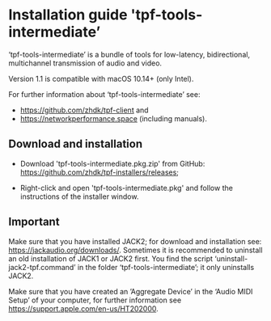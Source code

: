
# Installation guide 'tpf-tools-intermediate’

‘tpf-tools-intermediate’ is a bundle of tools for low-latency, bidirectional, multichannel transmission of audio and video.

Version 1.1 is compatible with macOS 10.14+ (only Intel).

For further information about ‘tpf-tools-intermediate’ see: 
* https://github.com/zhdk/tpf-client and
* https://networkperformance.space (including manuals).



## Download and installation 

* Download 'tpf-tools-intermediate.pkg.zip' from GitHub: https://github.com/zhdk/tpf-installers/releases;

* Right-click and open 'tpf-tools-intermediate.pkg' and follow the instructions of the installer window.


## Important

Make sure that you have installed JACK2; for download and installation see: https://jackaudio.org/downloads/. Sometimes it is recommended to uninstall an old installation of JACK1 or JACK2 first. You find the script ‘uninstall-jack2-tpf.command’ in the folder ‘tpf-tools-intermediate’; it only uninstalls JACK2.

Make sure that you have created an ’Aggregate Device’ in the ‘Audio MIDI Setup’ of your computer, for further information see https://support.apple.com/en-us/HT202000.

